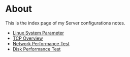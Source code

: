 # About
This is the index page of my Server configurations notes.

* [Linux System Parameter]()
* [TCP Overview]()
* [Network Performance Test]()
* [Disk Performance Test]()
